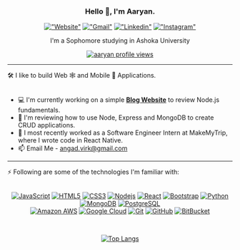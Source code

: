 <p align="center">
  <h3 align="center">Hello 👋, I'm Aaryan.</h3>
</p>

<div align="center"> 

[!["Website"](https://img.shields.io/badge/-aaryannagpal.github.io-yellow)](https://aaryannagpal.github.io/)
[!["Gmail"](https://img.shields.io/badge/-aaryannagpal65@gmail.com-c14438?style=flat&logo=Gmail&logoColor=white&link=mailto:aaryannagpal65@gmail.com)](mailto:aaryannagpal65@gmail.com)
[!["Linkedin"](https://img.shields.io/badge/-aaryannagpal-blue?style=flat&logo=Linkedin&logoColor=white&link=https://www.linkedin.com/in/aaryan-nagpal/)](https://www.linkedin.com/in/aaryan-nagpal/)
[!["Instagram"](https://img.shields.io/badge/-itsnagpal-purple?style=flat&logo=instagram&logoColor=white&link=https://instagram.com/itsnagpal\_/)](https://instagram.com/itsnagpal_)

</div>

<p align="center">
  <p align="center">I'm a Sophomore studying in Ashoka University</p>
</p>

<div align="center"> 

  [<img align="center" src="https://komarev.com/ghpvc/?username=aaryannagpal&color=blue&style=flat&label=Profile+Views" alt="aaryan profile views" />](https://github.com/aaryannagpal/github-profile-views-counter)
  
</div>

<hr/>

🛠 I like to build Web 🕸 and Mobile 📱 Applications. <br /> <br />

- 💻 I'm currently working on a simple **[Blog Website](https://github.com/angadvirk/NodeBlog)** to review Node.js fundamentals.
- 🌱 I'm reviewing how to use Node, Express and MongoDB to create CRUD applications.
- 💼 I most recently worked as a Software Engineer Intern at MakeMyTrip, where I wrote code in React Native. 
- 📫 Email Me - angad.virk@gmail.com

<hr/>

⚡️ Following are some of the technologies I'm familiar with: <br /> <br />

<div align="center">
  
[![JavaScript](https://img.shields.io/badge/-JavaScript-yellow?style=flat&logo=javascript)](https://www.javascript.com/)
[![HTML5](https://img.shields.io/badge/-HTML5-E34F26?style=flat&logo=html5&logoColor=white)](https://html.com/html5/)
[![CSS3](https://img.shields.io/badge/-CSS3-blueviolet?style=flat&logo=css3)](https://www.w3schools.com/Css/)
[![Nodejs](https://img.shields.io/badge/-Nodejs-green?style=flat&logo=Node.js)](https://nodejs.org/en/)
[![React](https://img.shields.io/badge/-React-blue?style=flat&logo=react)](https://reactjs.org/)
[![Bootstrap](https://img.shields.io/badge/-Bootstrap-563D7C?style=flat&logo=bootstrap&logoColor=white)](https://getbootstrap.com/)
[![Python](https://img.shields.io/badge/-Python-yellow?style=flat&logo=Python)](https://www.python.org/)
[![MongoDB](https://img.shields.io/badge/-MongoDB-black?style=flat&logo=mongodb)](https://www.mongodb.com/)
[![PostgreSQL](https://img.shields.io/badge/-PostgreSQL-336791?style=flat&logo=postgresql&logoColor=white)](https://www.postgresql.org/) <br />
[![Amazon AWS](https://img.shields.io/badge/Amazon%20AWS-232F3E?style=flat&logo=amazon-aws)](https://aws.amazon.com/)
[![Google Cloud](https://img.shields.io/badge/Google%20Cloud-blue?style=flat&logo=google-cloud&logoColor=white)](https://cloud.google.com/) 
[![Git](https://img.shields.io/badge/-Git-lightgrey?style=flat&logo=git)](https://git-scm.com/)
[![GitHub](https://img.shields.io/badge/-GitHub-181717?style=flat&logo=github)](https://github.com/)
[![BitBucket](https://img.shields.io/badge/-BitBucket-darkblue?style=flat&logo=bitbucket)](https://bitbucket.org/product/)
  
</div>

<br />

<div align="center"> 
  
[![Top Langs](https://github-readme-stats.vercel.app/api/top-langs/?username=aaryannagpal&hide=TeX&layout=compact)](https://github.com/anuraghazra/github-readme-stats)

</div>

<!-- ![MySQL](https://img.shields.io/badge/-MySQL-black?style=flat&logo=mysql) -->
<!-- ![TypeScript](https://img.shields.io/badge/-TypeScript-007ACC?style=flat-square&logo=typescript&logoColor=white) -->
<!-- ![C](https://img.shields.io/badge/-C-00599C?style=flat&logo=c) -->
<!-- ![Java](https://img.shields.io/badge/-java-E34A86?style=flat-square&logo=java) -->
<!-- ![Heroku](https://img.shields.io/badge/-Heroku-430098?style=flat-square&logo=heroku) -->

